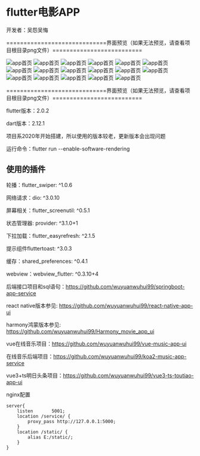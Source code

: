 # flutter电影APP

开发者：吴怨吴悔

=============================界面预览（如果无法预览，请查看项目根目录png文件）==========================

![app首页](./新版电影APP整体预览图.jpg)
![app首页](./新版预览1.png)
![app首页](./新版预览2.png)
![app首页](./新版预览3.png)
![app首页](./新版预览4.png)
![app首页](./新版预览5.png)
![app首页](./新版预览6.png)
![app首页](./新版预览7.png)
![app首页](./新版预览8.png)
![app首页](./新版预览9.png)
![app首页](./新版预览10.png)
![app首页](./新版预览11.png)
![app首页](./新版预览12.png)
![app首页](./新版预览13.jpg)
![app首页](./新版预览14.jpg)
![app首页](./新版预览15.png)
![app首页](./新版预览16.png)

=============================界面预览（如果无法预览，请查看项目根目录png文件）==========================


flutter版本：2.0.2

dart版本：2.12.1

项目系2020年开始搭建，所以使用的版本较老，更新版本会出现问题

运行命令：flutter run --enable-software-rendering

## 使用的插件

轮播：flutter_swiper: ^1.0.6

网络请求：dio: ^3.0.10

屏幕相关：flutter_screenutil: ^0.5.1

状态管理器: provider: ^3.1.0+1	

下拉加载：flutter_easyrefresh: ^2.1.5

提示组件fluttertoast: ^3.0.3

缓存：shared_preferences: ^0.4.1

webview：webview_flutter: ^0.3.10+4

后端接口项目和sql语句：https://github.com/wuyuanwuhui99/springboot-app-service

react native版本参见: https://github.com/wuyuanwuhui99/react-native-app-ui

harmony鸿蒙版本参见: https://github.com/wuyuanwuhui99/Harmony_movie_app_ui

vue在线音乐项目：https://github.com/wuyuanwuhui99/vue-music-app-ui

在线音乐后端项目：https://github.com/wuyuanwuhui99/koa2-music-app-service

vue3+ts明日头条项目：https://github.com/wuyuanwuhui99/vue3-ts-toutiao-app-ui

nginx配置

    server{
        listen       5001;
        location /service/ {
            proxy_pass http://127.0.0.1:5000;
        }
        location /static/ {
            alias E:/static/;
        }
    }
